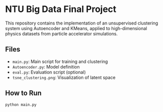 # NTU Big Data Final Project

This repository contains the implementation of an unsupervised clustering system using Autoencoder and KMeans, applied to high-dimensional physics datasets from particle accelerator simulations.

## Files

- `main.py`: Main script for training and clustering
- `Autoencoder.py`: Model definition
- `eval.py`: Evaluation script (optional)
- `tsne_clustering.png`: Visualization of latent space

## How to Run

```bash
python main.py
